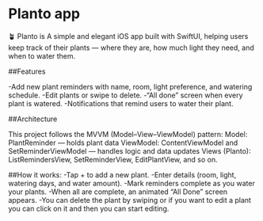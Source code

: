 # Planto app

🪴 Planto is A simple and elegant iOS app built with SwiftUI, helping users keep track of their plants — where they are, how much light they need, and when to water them.

##Features

-Add new plant reminders with name, room, light preference, and watering schedule.
-Edit plants or swipe to delete.
-“All done” screen when every plant is watered.
-Notifications that remind users to water their plant.

##Architecture

This project follows the MVVM (Model–View–ViewModel) pattern:
Model: PlantReminder — holds plant data
ViewModel: ContentViewModel and SetReminderViewModel — handles logic and data updates
Views (Planto): ListRemindersView, SetReminderView, EditPlantView, and so on.

##How it works:
-Tap + to add a new plant.
-Enter details (room, light, watering days, and water amount).
-Mark reminders complete as you water your plants.
-When all are complete, an animated “All Done” screen appears.
-You can delete the plant by swiping or if you want to edit a plant you can click on it and then you can start editing.
  

